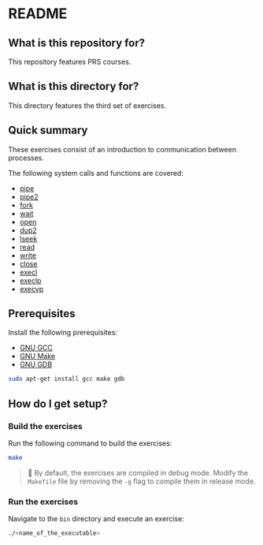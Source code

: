 # README 

## What is this repository for?

This repository features PRS courses.

## What is this directory for?

This directory features the third set of exercises. 

## Quick summary

These exercises consist of an introduction to communication between processes.

The following system calls and functions are covered:

- [pipe](https://man7.org/linux/man-pages/man2/pipe.2.html)
- [pipe2](https://man7.org/linux/man-pages/man2/pipe.2.html)
- [fork](https://man7.org/linux/man-pages/man2/fork.2.html)
- [wait](https://man7.org/linux/man-pages/man2/wait.2.html)
- [open](https://man7.org/linux/man-pages/man2/open.2.html)
- [dup2](https://man7.org/linux/man-pages/man2/dup.2.html)
- [lseek](https://man7.org/linux/man-pages/man2/lseek.2.html)
- [read](https://man7.org/linux/man-pages/man2/read.2.html)
- [write](https://man7.org/linux/man-pages/man2/write.2.html)
- [close](https://man7.org/linux/man-pages/man2/close.2.html)
- [execl](https://man7.org/linux/man-pages/man3/exec.3.html)
- [execlp](https://man7.org/linux/man-pages/man3/exec.3.html)
- [execvp](https://man7.org/linux/man-pages/man3/exec.3.html)

## Prerequisites

Install the following prerequisites:

* [GNU GCC](https://gcc.gnu.org/)
* [GNU Make](https://www.gnu.org/software/make/)
* [GNU GDB](https://www.sourceware.org/gdb/)

```sh
sudo apt-get install gcc make gdb
```

## How do I get setup?

### Build the exercises

Run the following command to build the exercises:

```sh
make
```

> :pushpin: By default, the exercises are compiled in debug mode. 
  Modify the `Makefile` file by removing the `-g` flag to compile 
  them in release mode.

### Run the exercises

Navigate to the `bin` directory and execute an exercise:

```sh
./<name_of_the_executable>
```

